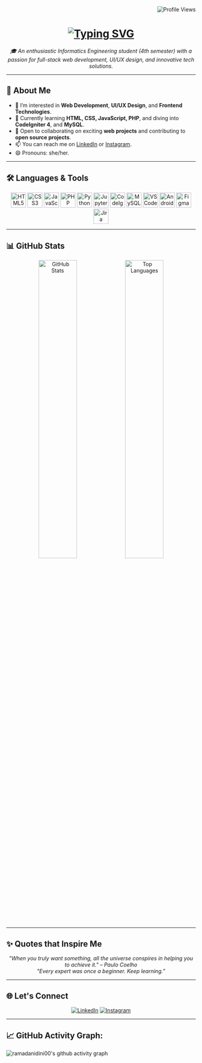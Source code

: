 <div id="badges" align="right">
  <img src="https://komarev.com/ghpvc/?username=ramadani00&style=flat-square&color=blue" alt="Profile Views"/>
</div>

<h1 align="center">
  <a href="https://git.io/typing-svg">
    <img src="https://readme-typing-svg.herokuapp.com?lines=Hi,+there!+👋;I'm+Dini+Ramadani;Welcome+to+my+GitHub!&center=true&size=30" alt="Typing SVG" />
  </a>
</h1>

<p align="center">
  <em>🎓 An enthusiastic Informatics Engineering student (4th semester) with a passion for full-stack web development, UI/UX design, and innovative tech solutions.</em>
</p>

---

## 🚀 About Me

- 👀 I’m interested in **Web Development**, **UI/UX Design**, and **Frontend Technologies**.  
- 🌱 Currently learning **HTML, CSS, JavaScript, PHP**, and diving into **CodeIgniter 4**, and **MySQL**.  
- 💞️ Open to collaborating on exciting **web projects** and contributing to **open source projects**.  
- 📫 You can reach me on [LinkedIn](https://www.linkedin.com/in/dini-ramadani-915883231) or [Instagram](https://www.instagram.com/diniramadani18?igsh=OWVsaXB5M2kyM2hw).  
- 😄 Pronouns: she/her.  

---

## 🛠️ Languages & Tools

<p align="center">
  <!-- Programming Languages -->
  <img src="https://cdn.jsdelivr.net/gh/devicons/devicon/icons/html5/html5-original.svg" width="40" height="40" alt="HTML5"/>
  <img src="https://cdn.jsdelivr.net/gh/devicons/devicon/icons/css3/css3-original.svg" width="40" height="40" alt="CSS3"/>
  <img src="https://cdn.jsdelivr.net/gh/devicons/devicon/icons/javascript/javascript-original.svg" width="40" height="40" alt="JavaScript"/>
  <img src="https://cdn.jsdelivr.net/gh/devicons/devicon/icons/php/php-original.svg" width="40" height="40" alt="PHP"/>
  <img src="https://cdn.jsdelivr.net/gh/devicons/devicon/icons/python/python-original.svg" width="40" height="40" alt="Python"/>
  <img src="https://cdn.jsdelivr.net/gh/devicons/devicon/icons/jupyter/jupyter-original.svg" width="40" height="40" alt="Jupyter Notebook"/>
  
  <!-- Frameworks & Libraries -->
  <img src="https://cdn.jsdelivr.net/gh/devicons/devicon/icons/codeigniter/codeigniter-plain.svg" width="40" height="40" alt="CodeIgniter"/>

  <!-- Databases -->
  <img src="https://cdn.jsdelivr.net/gh/devicons/devicon/icons/mysql/mysql-original.svg" width="40" height="40" alt="MySQL"/>

  <!-- Tools -->
  <img src="https://cdn.jsdelivr.net/gh/devicons/devicon/icons/vscode/vscode-original.svg" width="40" height="40" alt="VSCode"/>
  <img src="https://cdn.jsdelivr.net/gh/devicons/devicon/icons/androidstudio/androidstudio-original.svg" width="40" height="40" alt="Android Studio"/>
  <img src="https://cdn.jsdelivr.net/gh/devicons/devicon/icons/figma/figma-original.svg" width="40" height="40" alt="Figma"/>
  <img src="https://cdn.jsdelivr.net/gh/devicons/devicon/icons/jira/jira-original.svg" width="40" height="40" alt="Jira"/>
</p>

---

## 📊 GitHub Stats

<div align="center">
  <img src="https://github-readme-stats.vercel.app/api?username=ramadani00&show_icons=true&theme=radical" alt="GitHub Stats" width="45%" />
  <img src="https://github-readme-stats.vercel.app/api/top-langs/?username=ramadani00&layout=compact&theme=radical" alt="Top Languages" width="45%" />
</div>

---

## ✨ Quotes that Inspire Me

<p align="center">
  <em>"When you truly want something, all the universe conspires in helping you to achieve it." – Paulo Coelho</em><br>
  <em>"Every expert was once a beginner. Keep learning.”</em>
</p>

---

## 🌐 Let's Connect

<p align="center">
  <a href="https://www.linkedin.com/in/dini-ramadani-915883231"><img src="https://img.shields.io/badge/LinkedIn-blue?style=for-the-badge&logo=linkedin&logoColor=white" alt="LinkedIn"></a>
  <a href="https://www.instagram.com/diniramadani18?igsh=OWVsaXB5M2kyM2hw"><img src="https://img.shields.io/badge/Instagram-E4405F?style=for-the-badge&logo=instagram&logoColor=white" alt="Instagram"></a>
</p>

---

<!--   GitHub stats graph -->
## 📈 GitHub Activity Graph:
<!--   green snake -->
![ramadanidini00's github activity graph](https://raw.githubusercontent.com/ramadanidini00/ramadanidini00/output/github-contribution-grid-snake.svg)


<!---
diniramadani/diniramadani is a ✨ special ✨ repository because its `README.md` (this file) appears on your GitHub profile.
You can click the Preview link to take a look at your changes.
--->
